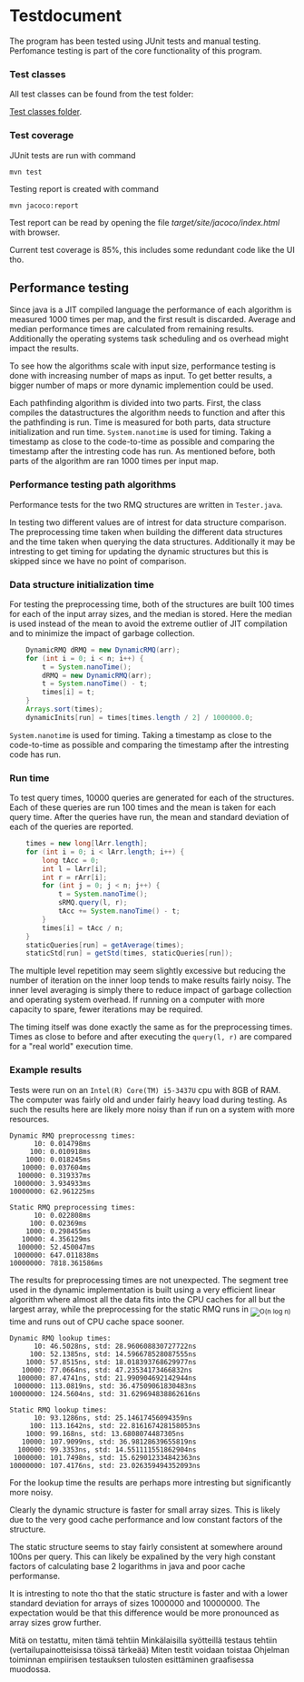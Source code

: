 # Testdocument

The program has been tested using JUnit tests and manual testing. 
Perfomance testing is part of the core functionality of this program.

### Test classes

All test classes can be found from the test folder:

[Test classes folder](https://github.com/synesteesia/pathAlgorithms/tree/master/pathAlgorithms/src/test/java).


### Test coverage


JUnit tests are run with command

```
mvn test
```
Testing report is created with command

```
mvn jacoco:report
```

Test report can be read by opening the file _target/site/jacoco/index.html_ with browser.

Current test coverage is 85%, this includes some redundant code like the UI tho.

## Performance testing

Since java is a JIT compiled language the performance of each algorithm is measured 1000 times per map, and the first result is discarded.
Average and median performance times are calculated from remaining results. 
Additionally the operating systems task scheduling and os overhead might impact the results.

To see how the algorithms scale with input size, performance testing is done with increasing number of maps as input.
To get better results, a bigger number of maps or more dynamic implemention could be used.

Each pathfinding algorithm is divided into two parts. 
First, the class compiles the datastructures the algorithm needs to function and after this the pathfinding is run.
Time is measured for both parts, data structure initialization and run time.
`System.nanotime` is used for timing. 
Taking a timestamp as close to the code-to-time as possible and comparing the timestamp after the intresting code has run.
As mentioned before, both parts of the algorithm are ran 1000 times per input map.



### Performance testing path algorithms

Performance tests for the two RMQ structures are written in `Tester.java`.

In testing two different values are of intrest for data structure comparison. The preprocessing time taken when building the different data structures and the time taken when querying the data structures. Additionally it may be intresting to get timing for updating the dynamic structures but this is skipped since we have no point of comparison.


### Data structure initialization time

For testing the preprocessing time, both of the structures are built 100 times for each of the input array sizes, and the median is stored. Here the median is used instead of the mean to avoid the extreme outlier of JIT compilation and to minimize the impact of garbage collection.

```java
    DynamicRMQ dRMQ = new DynamicRMQ(arr);
    for (int i = 0; i < n; i++) {
        t = System.nanoTime();
        dRMQ = new DynamicRMQ(arr);
        t = System.nanoTime() - t;
        times[i] = t;
    }
    Arrays.sort(times);
    dynamicInits[run] = times[times.length / 2] / 1000000.0;
```

`System.nanotime` is used for timing. Taking a timestamp as close to the code-to-time as possible and comparing the timestamp after the intresting code has run.

### Run time

To test query times, 10000 queries are generated for each of the structures. Each of these queries are run 100 times and the mean is taken for each query time. After the queries have run, the mean and standard deviation of each of the queries are reported.

```java
    times = new long[lArr.length];
    for (int i = 0; i < lArr.length; i++) {
        long tAcc = 0;
        int l = lArr[i];
        int r = rArr[i];
        for (int j = 0; j < n; j++) {
            t = System.nanoTime();
            sRMQ.query(l, r);
            tAcc += System.nanoTime() - t;
        }
        times[i] = tAcc / n;
    }
    staticQueries[run] = getAverage(times);
    staticStd[run] = getStd(times, staticQueries[run]);
```

The multiple level repetition may seem slightly excessive but reducing the number of iteration on the inner loop tends to make results fairly noisy. The inner level averaging is simply there to reduce impact of garbage collection and operating system overhead. If running on a computer with more capacity to spare, fewer iterations may be required.

The timing itself was done exactly the same as for the preprocessing times. Times as close to before and after executing the `query(l, r)` are compared for a "real world" execution time.


### Example results

Tests were run on an `Intel(R) Core(TM) i5-3437U` cpu with 8GB of RAM. The computer was fairly old and under fairly heavy load during testing. As such the results here are likely more noisy than if run on a system with more resources.

```
Dynamic RMQ preprocessng times:
      10: 0.014798ms
     100: 0.010918ms
    1000: 0.018245ms
   10000: 0.037604ms
  100000: 0.319337ms
 1000000: 3.934933ms
10000000: 62.961225ms

Static RMQ preprocessing times:
      10: 0.022808ms
     100: 0.02369ms
    1000: 0.298455ms
   10000: 4.356129ms
  100000: 52.450047ms
 1000000: 647.011838ms
10000000: 7818.361586ms
```

The results for preprocessing times are not unexpected. The segment tree used in the dynamic implementation is built using a very efficient linear algorithm where almost all the data fits into the CPU caches for all but the largest array, while the preprocessing for the static RMQ runs in <sub><img src="https://latex.codecogs.com/svg.latex?\mathcal{O}(n&space;\log&space;n)" title="O(n log n)" /></sub> time and runs out of CPU cache space sooner.

```
Dynamic RMQ lookup times:
      10: 46.5028ns, std: 28.960608830727722ns
     100: 52.1385ns, std: 14.596678528087555ns
    1000: 57.8515ns, std: 18.018393768629977ns
   10000: 77.0664ns, std: 47.23534173466832ns
  100000: 87.4741ns, std: 21.990904692142944ns
 1000000: 113.0819ns, std: 36.47509061830483ns
10000000: 124.5604ns, std: 31.629694838862616ns

Static RMQ lookup times:
      10: 93.1286ns, std: 25.14617456094359ns
     100: 113.1642ns, std: 22.816167428158053ns
    1000: 99.168ns, std: 13.6808074487305ns
   10000: 107.9099ns, std: 36.98128639655819ns
  100000: 99.3353ns, std: 14.551111551862904ns
 1000000: 101.7498ns, std: 15.629012334842363ns
10000000: 107.4176ns, std: 23.026359494352093ns
```

For the lookup time the results are perhaps more intresting but significantly more noisy. 

Clearly the dynamic structure is faster for small array sizes. This is likely due to the very good cache performance and low constant factors of the structure. 

The static structure seems to stay fairly consistent at somewhere around 100ns per query. This can likely be expalined by the very high constant factors of calculating base 2 logarithms in java and poor cache performanse. 

It is intresting to note tho that the static structure is faster and with a lower standard deviation for arrays of sizes 1000000 and 10000000. The expectation would be that this difference would be more pronounced as array sizes grow further.



Mitä on testattu, miten tämä tehtiin
Minkälaisilla syötteillä testaus tehtiin (vertailupainotteisissa töissä tärkeää)
Miten testit voidaan toistaa
Ohjelman toiminnan empiirisen testauksen tulosten esittäminen graafisessa muodossa.

